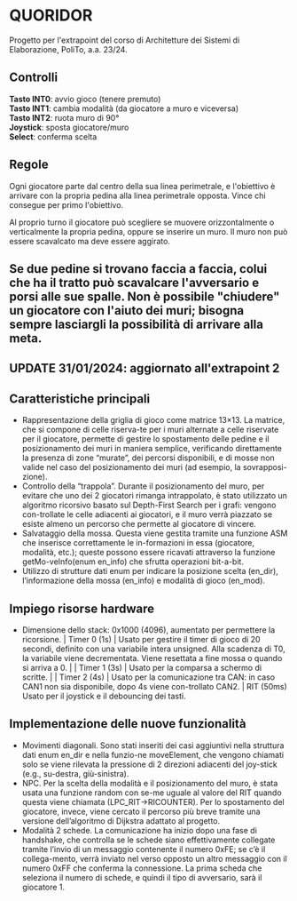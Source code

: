 # QUORIDOR
Progetto per l'extrapoint del corso di Architetture dei Sistemi di Elaborazione, PoliTo, a.a. 23/24.

## Controlli
**Tasto INT0**: avvio gioco (tenere premuto)\
**Tasto INT1**: cambia modalità (da giocatore a muro e viceversa)\
**Tasto INT2**: ruota muro di 90°\
**Joystick**: sposta giocatore/muro\
**Select**: conferma scelta

## Regole
Ogni giocatore parte dal centro della sua linea perimetrale, e l'obiettivo è arrivare con la propria pedina alla linea perimetrale opposta. Vince chi consegue per primo l'obiettivo.

Al proprio turno il giocatore può scegliere se muovere orizzontalmente o verticalmente la propria pedina, oppure se inserire un muro. Il muro non può essere scavalcato ma deve essere aggirato.

Se due pedine si trovano faccia a faccia, colui che ha il tratto può scavalcare l'avversario e porsi alle sue spalle. Non è possibile "chiudere" un giocatore con l'aiuto dei muri; bisogna sempre lasciargli la possibilità di arrivare alla meta.
-------------------------------------------------------------------------------------
## UPDATE 31/01/2024: aggiornato all'extrapoint 2
## Caratteristiche principali
*	Rappresentazione della griglia di gioco come matrice 13×13. La matrice, che si compone di celle riserva-te per i muri alternate a celle riservate per il giocatore, permette di gestire lo spostamento delle pedine e il posizionamento dei muri in maniera semplice, verificando direttamente la presenza di zone “murate”, dei percorsi disponibili, e di mosse non valide nel caso del posizionamento dei muri (ad esempio, la sovrapposi-zione).
*	Controllo della “trappola”. Durante il posizionamento del muro, per evitare che uno dei 2 giocatori rimanga intrappolato, è stato utilizzato un algoritmo ricorsivo basato sul Depth-First Search per i grafi: vengono con-trollate le celle adiacenti ai giocatori, e il muro verrà piazzato se esiste almeno un percorso che permette al giocatore di vincere.
*	Salvataggio della mossa. Questa viene gestita tramite una funzione ASM che inserisce correttamente le in-formazioni in essa (giocatore, modalità, etc.); queste possono essere ricavati attraverso la funzione getMo-veInfo(enum en_info) che sfrutta operazioni bit-a-bit.
*	Utilizzo di strutture dati enum per indicare la posizione scelta (en_dir), l’informazione della mossa (en_info) e modalità di gioco (en_mod).
## Impiego risorse hardware
*	Dimensione dello stack: 0x1000 (4096), aumentato per permettere la ricorsione.
| Timer 0 (1s) | Usato per gestire il timer di gioco di 20 secondi, definito con una variabile intera unsigned. Alla scadenza di T0, la variabile viene decrementata. Viene resettata a fine mossa o quando si arriva a 0. |
| Timer 1 (3s) | Usato per la comparsa a schermo di scritte. |
| Timer 2 (4s) | Usato per la comunicazione tra CAN: in caso CAN1 non sia disponibile, dopo 4s viene con-trollato CAN2. |
RIT (50ms)	Usato per il joystick e il debouncing dei tasti.
## Implementazione delle nuove funzionalità
*	Movimenti diagonali. Sono stati inseriti dei casi aggiuntivi nella struttura dati enum en_dir e nella funzio-ne moveElement, che vengono chiamati solo se viene rilevata la pressione di 2 direzioni adiacenti del joy-stick (e.g., su-destra, giù-sinistra).
*	NPC. Per la scelta della modalità e il posizionamento del muro, è stata usata una funzione random con se-me uguale al valore del RIT quando questa viene chiamata (LPC_RIT->RICOUNTER). Per lo spostamento del giocatore, invece, viene cercato il percorso più breve tramite una versione dell’algoritmo di Dijkstra adattato al progetto. 
*	Modalità 2 schede. La comunicazione ha inizio dopo una fase di handshake, che controlla se le schede siano effettivamente collegate tramite l’invio di un messaggio contenente il numero 0xFE; se c’è il collega-mento, verrà inviato nel verso opposto un altro messaggio con il numero 0xFF che conferma la connessione. La prima scheda che seleziona il numero di schede, e quindi il tipo di avversario, sarà il giocatore 1. 

